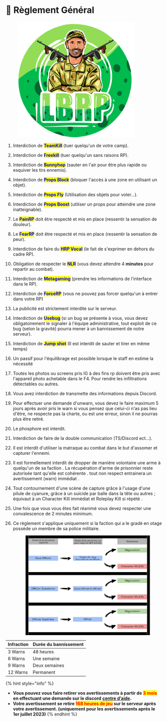 # 📝 Règlement Général



<figure><img src=".gitbook/assets/discord.png" alt="" width="375"><figcaption></figcaption></figure>

1. Interdiction de <mark style="color:blue;">**TeamKill**</mark> (tuer quelqu'un de votre camp).
2. Interdiction de <mark style="color:blue;">**Freekill**</mark> (tuer quelqu'un sans raisons RP).
3. Interdiction de <mark style="color:blue;">**Bunnyhop**</mark> (sauter en l'air pour être plus rapide ou esquiver les tirs ennemis).
4. Interdiction de <mark style="color:blue;">**Props Block**</mark> (bloquer l'accès à une zone en utilisant un objet).
5. Interdiction de <mark style="color:blue;">**Props Fly**</mark> (Utilisation des objets pour voler...).
6. Interdiction de <mark style="color:blue;">**Props Boost**</mark> (utiliser un props pour atteindre une zone inatteignable).
7. Le <mark style="color:blue;">**PainRP**</mark> doit être respecté et mis en place (ressentir la sensation de douleur).
8. Le <mark style="color:blue;">**FearRP**</mark> doit être respecté et mis en place (ressentir la sensation de peur).
9. Interdiction de faire du <mark style="color:blue;">**HRP Vocal**</mark> (le fait de s'exprimer en dehors du cadre RP).
10. Obligation de respecter le <mark style="color:blue;">**NLR**</mark> (vous devez attendre 4 **minutes** pour repartir au combat).
11. Interdiction de <mark style="color:blue;">**Metagaming**</mark> (prendre les informations de l'interface dans le RP).
12. Interdiction de <mark style="color:blue;">**ForceRP**</mark> (vous ne pouvez pas forcer quelqu'un à entrer dans votre RP)
13. La publicité est strictement interdite sur le serveur.
14. Interdiction de <mark style="color:blue;">**Usebug**</mark> (si un bug se présente à vous, vous devez obligatoirement le signaler à l'équipe administrative, tout exploit de ce bug (selon la gravité) pourra mener à un bannissement de notre serveur).
15. Interdiction de <mark style="color:blue;">**Jump shot**</mark> (Il est interdit de sauter et tirer en même temps)
16. Un passif pour l'équilibrage est possible lorsque le staff en estime la nécessité
17. Toutes les photos ou screens pris IG à des fins rp doivent être pris avec l'appareil photo achetable dans le F4. Pour rendre les infiltrations détectables ou autres.
18. Vous avez interdiction de transmette des informations depuis Discord.
19. Pour effectuer une demande d'unwarn, vous devez le faire maximum 5 jours après avoir pris le warn si vous pensez que celui-ci n'as pas lieu d'être, ne respecte pas la charte, ou est une erreur, sinon il ne pourras plus être retiré.
20. Le phosphore est interdit.
21. Interdiction de faire de la double communication (TS/Discord ect...).
22. Il est interdit d'utiliser la matraque au combat dans le but d'assomer et capturer l'ennemi.
23. Il est formellement interdit de dropper de manière volontaire une arme à quelqu'un de sa faction . La récupération d'arme de prisonnier reste autorisée tant qu'elle est cohérente . tout non respect entrainera un avertissement (warn) immédiat .
24. Tout contournement d'une scène de capture grâce à l'usage d'une pilule de cyanure, grâce à un suicide par balle dans la tête ou autres ; équivaut à un Character Kill immédiat et Roleplay Kill si répété .
25. Une fois que vous vous êtes fait réanimé vous devez respecter une convalescence de 2 minutes minimum.
26. Ce règlement s'applique uniquement si la faction qui a le gradé en otage possède un membre de sa police militaire.

    <figure><img src=".gitbook/assets/image.png" alt=""><figcaption></figcaption></figure>

| Infraction | Durée du bannissement |
| ---------- | --------------------- |
| 3 Warns    | 48 heures             |
| 6 Warns    | Une semaine           |
| 9 Warns    | Deux semaines         |
| 12 Warns   | Permanent             |

{% hint style="info" %}
* **Vous pouvez vous faire retirer vos avertissements à partir de&#x20;**<mark style="color:red;">**3 mois**</mark>**&#x20;en effectuant une demande sur le discord** [**centre d’aide**](https://discord.gg/jzMRKAGSWG)**.**
* **Votre avertissement se retire&#x20;**<mark style="color:red;">**168 heures de jeu**</mark>**&#x20;sur le serveur après votre avertissement. (uniquement pour les avertissements après le 1er juillet 2023)**
{% endhint %}

